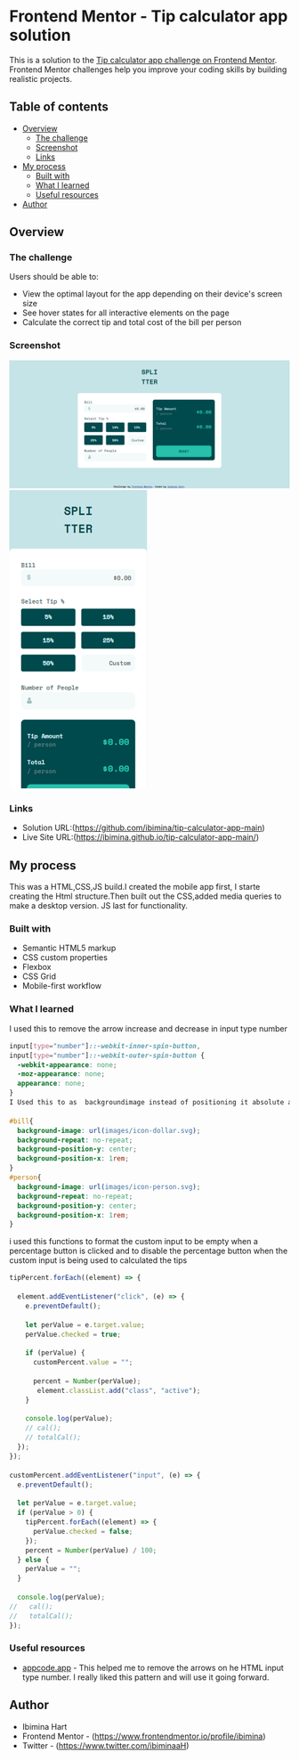 # Frontend Mentor - Tip calculator app solution

This is a solution to the [Tip calculator app challenge on Frontend Mentor](https://www.frontendmentor.io/challenges/tip-calculator-app-ugJNGbJUX). Frontend Mentor challenges help you improve your coding skills by building realistic projects.

## Table of contents

- [Overview](#overview)
  - [The challenge](#the-challenge)
  - [Screenshot](#screenshot)
  - [Links](#links)
- [My process](#my-process)
  - [Built with](#built-with)
  - [What I learned](#what-i-learned)
  - [Useful resources](#useful-resources)
- [Author](#author)


## Overview

### The challenge

Users should be able to:

- View the optimal layout for the app depending on their device's screen size
- See hover states for all interactive elements on the page
- Calculate the correct tip and total cost of the bill per person

### Screenshot

![image](tipcal.png)
![image](tipcal1.png)


### Links

- Solution URL:(https://github.com/ibimina/tip-calculator-app-main)
- Live Site URL:(https://ibimina.github.io/tip-calculator-app-main/)

## My process
This was a HTML,CSS,JS build.I created the mobile app first, I starte creating the Html structure.Then built out the CSS,added media queries to make a desktop version. JS last for functionality.

### Built with

- Semantic HTML5 markup
- CSS custom properties
- Flexbox
- CSS Grid
- Mobile-first workflow


### What I learned

I  used this  to remove the arrow increase and decrease in input type number
```css
input[type="number"]::-webkit-inner-spin-button,
input[type="number"]::-webkit-outer-spin-button {
  -webkit-appearance: none;
  -moz-appearance: none;
  appearance: none;
}
I Used this to as  backgroundimage instead of positioning it absolute and readjusting it at different screen size

#bill{
  background-image: url(images/icon-dollar.svg);
  background-repeat: no-repeat;
  background-position-y: center;
  background-position-x: 1rem;
}
#person{
  background-image: url(images/icon-person.svg);
  background-repeat: no-repeat;
  background-position-y: center;
  background-position-x: 1rem;
}
```

i used this functions to format the custom input to be empty when a percentage button is clicked and to disable the percentage button when the custom input is being used to calculated the tips
```js
tipPercent.forEach((element) => {
   
  element.addEventListener("click", (e) => {
    e.preventDefault();
    
    let perValue = e.target.value;
    perValue.checked = true;
    
    if (perValue) {
      customPercent.value = "";

      percent = Number(perValue);
       element.classList.add("class", "active");
    }

    console.log(perValue);
    // cal();
    // totalCal();
  });
});

customPercent.addEventListener("input", (e) => {
  e.preventDefault();

  let perValue = e.target.value;
  if (perValue > 0) {
    tipPercent.forEach((element) => {
      perValue.checked = false;
    });
    percent = Number(perValue) / 100;
  } else {
    perValue = "";
  }

  console.log(perValue);
//   cal();
//   totalCal();
});
```



### Useful resources

- [appcode.app](https://appcode.app/how-to-remove-the-arrows-on-html-input-type-number) - This helped me to remove the arrows on he HTML input type number. I really liked this pattern and will use it going forward.




## Author


- Ibimina Hart
- Frontend Mentor - (https://www.frontendmentor.io/profile/ibimina)
- Twitter - (https://www.twitter.com/ibiminaaH)


